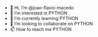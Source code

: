 - 👋 Hi, I’m @joao-flavio-macedo
- 👀 I’m interested in PYTHON
- 🌱 I’m currently learning PYTHON
- 💞️ I’m looking to collaborate on PYTHON
- 📫 How to reach me PYTHON

<!---
joao-flavio-macedo/joao-flavio-macedo is a ✨ special ✨ repository because its `README.md` (this file) appears on your GitHub profile.
You can click the Preview link to take a look at your changes.
--->
